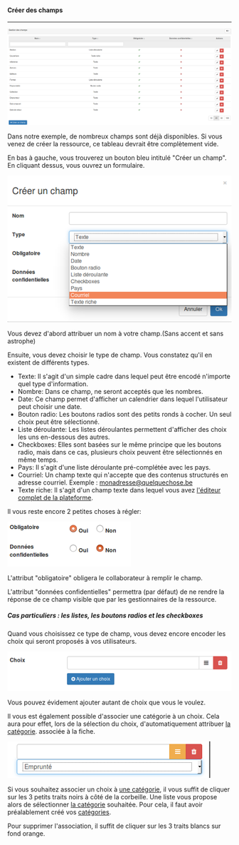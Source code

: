 #### Créer des champs

---

![](images/clacoform-fig17.png)

Dans notre exemple, de nombreux champs sont déjà disponibles. Si vous venez de créer la ressource, ce tableau devrait être complètement vide.

En bas à gauche, vous trouverez un bouton bleu intitulé "Créer un champ". En cliquant dessus, vous ouvrez un formulaire.

![](images/clacoform-fig4.png)

Vous devez d'abord attribuer un nom à votre champ.\(Sans accent et sans astrophe\)

Ensuite, vous devez choisir le type de champ. Vous constatez qu'il en existent de différents types.

* Texte: Il s'agit d'un simple cadre dans lequel peut être encodé n'importe quel type d'information.
* Nombre: Dans ce champ, ne seront acceptés que les nombres.
* Date: Ce champ permet d'afficher un calendrier dans lequel l'utilisateur peut choisir une date.
* Bouton radio: Les boutons radios sont des petits ronds à cocher. Un seul choix peut être sélectionné.
* Liste déroulante: Les listes déroulantes permettent d'afficher des choix les uns en-dessous des autres.
* Checkboxes: Elles sont basées sur le même principe que les boutons radio, mais dans ce cas, plusieurs choix peuvent être sélectionnés en même temps.
* Pays: Il s'agit d'une liste déroulante pré-complétée avec les pays.
* Courriel: Un champ texte qui n'accepte que des contenus structurés en adresse courriel. Exemple : monadresse@quelquechose.be
* Texte riche: Il s'agit d'un champ texte dans lequel vous avez [l'éditeur complet de la plateforme](/fr/resources/clacoForm/text-editor.md).

Il vous reste encore 2 petites choses à régler:

![](images/clacoform-fig36.png)

L'attribut "obligatoire" obligera le collaborateur à remplir le champ.

L'attribut "données confidentielles" permettra \(par défaut\) de ne rendre la réponse de ce champ visible que par les gestionnaires de la ressource.

##### Cas particuliers : les listes, les boutons radios et les checkboxes

Quand vous choisissez ce type de champ, vous devez encore encoder les choix qui seront proposés à vos utilisateurs.

![](images/clacoform-fig19.png)

Vous pouvez évidement ajouter autant de choix que vous le voulez.

Il vous est également possible d'associer une catégorie à un choix. Cela aura pour effet, lors de la sélection du choix, d'automatiquement attribuer [la catégorie](/fr/resources/clacoForm/form-category.md). associée à la fiche.

![](images/clacoform-fig20.png)

Si vous souhaitez associer un choix à [une catégorie](/fr/resources/clacoForm/form-category.md), il vous suffit de cliquer sur les 3 petits traits noirs à côté de la corbeille. Une liste vous propose alors de sélectionner [la catégorie](/fr/resources/clacoForm/form-category.md) souhaitée. Pour cela, il faut avoir préalablement créé vos [catégories](/fr/resources/clacoForm/form-category.md).

Pour supprimer l'association, il suffit de cliquer sur les 3 traits blancs sur fond orange.

